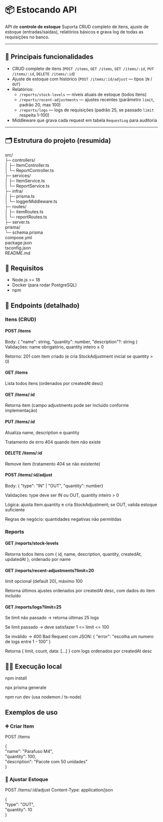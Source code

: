 # 📦 Estocando API

API de **controle de estoque**
Suporta CRUD completo de itens, ajuste de estoque (entradas/saídas), relatórios básicos e grava log de todas as requisições no banco.

---

## 🧩 Principais funcionalidades

- CRUD completo de itens (`POST /items`, `GET /items`, `GET /items/:id`, `PUT /items/:id`, `DELETE /items/:id`)
- Ajuste de estoque com histórico (`POST /items/:id/adjust` — tipos `IN` / `OUT`)
- Relatórios:
  - `/reports/stock-levels` — níveis atuais de estoque (todos itens)
  - `/reports/recent-adjustments` — ajustes recentes (parâmetro `limit`, padrão 20, max 100)
  - `/reports/logs` — logs de requisições (padrão 25, se passado `limit` respeita 1–100)
- Middleware que grava cada request em tabela `RequestLog` para auditoria

---

## 🗂 Estrutura do projeto (resumida)

src/  
├─ controllers/  
│ ├─ ItemController.ts  
│ └─ ReportController.ts  
├─ services/  
│ ├─ ItemService.ts  
│ └─ ReportService.ts  
├─ infra/  
│ ├─ prisma.ts  
│ └─ loggerMiddleware.ts  
├─ routes/  
│ ├─ itemRoutes.ts  
│ └─ reportRoutes.ts  
├─ server.ts  
prisma/  
└─ schema.prisma  
compose.yml  
package.json  
tsconfig.json  
README.md  


## 🔧 Requisitos

- Node.js >= 18
- Docker (para rodar PostgreSQL)
- npm



## 📡 Endpoints (detalhado)  
### Itens (CRUD)
#### POST /items

Body: { "name": string, "quantity": number, "description"?: string }  
Validações: name obrigatório, quantity inteiro ≥ 0

Retorno: 201 com item criado (e cria StockAdjustment inicial se quantity > 0)

#### GET /items
Lista todos itens (ordenados por createdAt desc)

#### GET /items/:id
Retorna item (campo adjustments pode ser incluído conforme implementação)

#### PUT /items/:id
Atualiza name, description e quantity  

Tratamento de erro 404 quando item não existe  

#### DELETE /items/:id
Remove item (tratamento 404 se não existente)  

#### POST /items/:id/adjust
Body: { "type": "IN" | "OUT", "quantity": number}  

Validações: type deve ser IN ou OUT, quantity inteiro > 0  

Lógica: ajusta Item.quantity e cria StockAdjustment; se OUT, valida estoque suficiente  

Regras de negócio: quantidades negativas não permitidas  

### Reports
#### GET /reports/stock-levels
Retorna todos itens com { id, name, description, quantity, createdAt, updatedAt }, ordenado por name  

#### GET /reports/recent-adjustments?limit=20
limit opcional (default 20), máximo 100  

Retorna últimos ajustes ordenados por createdAt desc, com dados do item incluído  

#### GET /reports/logs?limit=25
Se limit não passado → retorna últimas 25 logs  

Se limit passado → deve satisfazer 1 <= limit <= 100  

Se inválido → 400 Bad Request com JSON: { "error": "escolha um numero de logs entre 1 - 100" }  

Retorna { limit, count, data: [...] } com logs ordenados por createdAt desc  



## 👨‍💻 Execução local

npm install

npx prisma generate

npm run dev (usa nodemon / ts-node)

## Exemplos de uso

### ➕ Criar Item
POST /items

{  
  "name": "Parafuso M4",  
  "quantity": 100,  
  "description": "Pacote com 50 unidades"  
}
### 🔄 Ajustar Estoque
POST /items/:id/adjust
Content-Type: application/json

{  
  "type": "OUT",  
  "quantity": 10  
}

